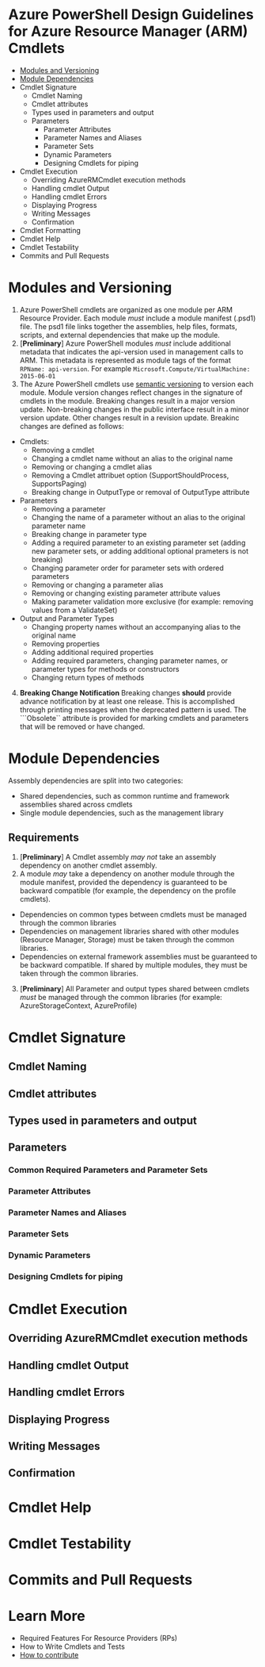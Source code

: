 # Azure PowerShell Design Guidelines for Azure Resource Manager (ARM) Cmdlets

* [Modules and Versioning](#modules-and-versioning)
* [Module Dependencies](#module-dependencies)
* Cmdlet Signature
  * Cmdlet Naming
  * Cmdlet attributes
  * Types used in parameters and output
  * Parameters
    * Parameter Attributes
    * Parameter Names and Aliases
    * Parameter Sets
    * Dynamic Parameters
    * Designing Cmdlets for piping
* Cmdlet Execution
  * Overriding AzureRMCmdlet execution methods
  * Handling cmdlet Output
  * Handling cmdlet Errors
  * Displaying Progress
  * Writing Messages
  * Confirmation
* Cmdlet Formatting
* Cmdlet Help
* Cmdlet Testability
* Commits and Pull Requests

# Modules and Versioning
1. Azure PowerShell cmdlets are organized as one module per ARM Resource Provider.  Each module *must* include a module manifest (.psd1) file.  The psd1 file links together the assemblies, help files, formats, scripts, and external dependencies that make up the module.
2. [**Preliminary**] Azure PowerShell modules *must* include additional metadata that indicates the api-version used in management calls to ARM. This metadata is represented as module tags of the format ```RPName: api-version```.  For example ```Microsoft.Compute/VirtualMachine: 2015-06-01```
3. The Azure PowerShell cmdlets use [semantic versioning](http://semver.org) to version each module. Module version changes reflect changes in the signature of cmdlets in the module. Breaking changes result in a major version update.  Non-breaking changes in the public interface result in a minor version update.  Other changes result in a revision update.  Breakinc changes are defined as follows:
  - Cmdlets: 
    - Removing a cmdlet
    - Changing a cmdlet name without an alias to the original name
    - Removing or changing a cmdlet alias
    - Removing a Cmdlet attribuet option (SupportShouldProcess, SupportsPaging)
    - Breaking change in OutputType or removal of OutputType attribute
  - Parameters
    - Removing a parameter
    - Changing the name of a parameter without an alias to the original parameter name
    - Breaking change in parameter type
    - Adding a required parameter to an existing parameter set (adding new parameter sets, or adding additional optional prameters is not breaking)
    - Changing parameter order for parameter sets with ordered parameters
    - Removing or changing a parameter alias
    - Removing or changing existing parameter attribute values
    - Making parameter validation more exclusive (for example: removing values from a ValidateSet)
  - Output and Parameter Types
    - Changing property names without an accompanying alias to the original name
    - Removing properties
    - Adding additional required properties
    - Adding required parameters, changing parameter names, or parameter types for methods or constructors
    - Changing return types of methods
4. **Breaking Change Notification** Breaking changes **should** provide advance notification by at least one release. This is accomplished through printing messages when the deprecated pattern is used.  The ```Obsolete`` attribute is provided for marking cmdlets and parameters that will be removed or have changed.

# Module Dependencies
Assembly dependencies are split into two categories:
- Shared dependencies, such as common runtime and framework assemblies shared across cmdlets
- Single module dependencies, such as the management library

## Requirements
1. [**Preliminary**] A Cmdlet assembly *may not* take an assembly dependency on another cmdlet assembly.
2. A module *may* take a dependency on another module through the module manifest, provided the dependency is guaranteed to be backward compatible (for example, the dependency on the profile cmdlets).
 - Dependencies on common types between cmdlets must be managed through the common libraries
 - Dependencies on management libraries shared with other modules (Resource Manager, Storage) must be taken through the common libraries.
 - Dependencies on external framework assemblies must be guaranteed to be backward compatible. If shared by multiple modules, they must be taken through the common libraries.
3. [**Preliminary**] All Parameter and output types shared between cmdlets *must* be managed through the common libraries (for example: AzureStorageContext, AzureProfile)

# Cmdlet Signature

## Cmdlet Naming

## Cmdlet attributes

## Types used in parameters and output

## Parameters

### Common Required Parameters and Parameter Sets

### Parameter Attributes

### Parameter Names and Aliases

### Parameter Sets

### Dynamic Parameters

### Designing Cmdlets for piping

# Cmdlet Execution

## Overriding AzureRMCmdlet execution methods

## Handling cmdlet Output

## Handling cmdlet Errors

## Displaying Progress

## Writing Messages

## Confirmation

# Cmdlet Help

# Cmdlet Testability

# Commits and Pull Requests

# Learn More
* Required Features For Resource Providers (RPs)
* How to Write Cmdlets and Tests
* [How to contribute](../CONTRIBUTING.md)
